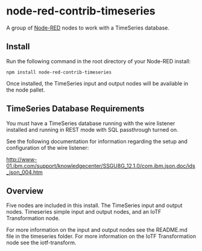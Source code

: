 node-red-contrib-timeseries
========================
A group of [Node-RED](http://nodered.org) nodes to work with a TimeSeries database.

Install
-------
Run the following command in the root directory of your Node-RED install:

```npm install node-red-contrib-timeseries```

Once installed, the TimeSeries input and output nodes will be available in the
node pallet.


TimeSeries Database Requirements
------
You must have a TimeSeries database running with the wire listener installed
and running in REST mode with SQL passthrough turned on.

See the following documentation for information regarding the setup and configuration of the wire listener:

http://www-01.ibm.com/support/knowledgecenter/SSGU8G_12.1.0/com.ibm.json.doc/ids_json_004.htm


Overview
-----
Five nodes are included in this install. The TimeSeries input and output nodes.  Timeseries simple input and output nodes, and an IoTF Transformation node.

For more information on the input and output nodes see the README.md file in the timeseries folder.  For more information on the IoTF Transformation node see the iotf-transform.
